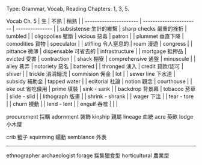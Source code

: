 Type: Grammar, Vocab, Reading
Chapters: 1, 3, 5.


Vocab Ch. 5
| 生                     | 不熟                    | 稍熟            |
| ---------------------- | ----------------------- | --------------- |
| subsistense 生計的維繫 | sharp checks 嚴重的挫折 | tumbled         |
| oligopolies 壟斷       | vicious 惡毒            | patron          |
| plummet 垂直下降       | comodities 貨物         | speculator      |
| stifling 令人窒息的    | roam 漫遊               | congress        |
| pittance 微薄          | dispensable 可省去的    | infrastructure  |
| mortgage 抵押品        | evicted 受害            | contraction     |
| shack 棚寮             | comprehensive 通盤      | minuscule       |
| alley 巷弄             | notoriety 惡名          | battered        |
| thronged 湧入          | credit 貸款/認可        | shiver          |
| trickle 涓涓細流       | commision 佣金          | lot             |
| sewer line 下水道      | subsidy 補助金          | tapped water    |
| editorial 社論         | notion 觀念             | courthouse      |
| eke out 省吃儉用       | prime 填裝              | sink - sank     |
| backdrop 背景幕        | tobacco 菸草            | slide - slid    |
| lithograph 版畫        |                         | shrink - shrank |
| wager 下注             |                         | tear - tore     |
| churn 攪動             |                         | lend - lent     |
| engulf 吞噬            |                         |                 |

procurement 採購
adornment 裝飾
kinship 親屬
lineage 血統
acre 英畝
lodge 小木屋

crib 籃子
squirming 蠕動
semblance 外表

---

ethnographer
archaeologist
forage 採集獵食型
horticultural 農業型